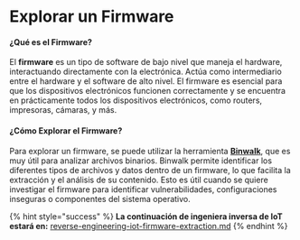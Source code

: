 # Explorar un Firmware

#### **¿Qué es el Firmware?**

El **firmware** es un tipo de software de bajo nivel que maneja el hardware, interactuando directamente con la electrónica. Actúa como intermediario entre el hardware y el software de alto nivel. El firmware es esencial para que los dispositivos electrónicos funcionen correctamente y se encuentra en prácticamente todos los dispositivos electrónicos, como routers, impresoras, cámaras, y más.

#### **¿Cómo Explorar el Firmware?**

Para explorar un firmware, se puede utilizar la herramienta [**Binwalk**](https://github.com/ReFirmLabs/binwalk), que es muy útil para analizar archivos binarios. Binwalk permite identificar los diferentes tipos de archivos y datos dentro de un firmware, lo que facilita la extracción y el análisis de su contenido. Esto es útil cuando se quiere investigar el firmware para identificar vulnerabilidades, configuraciones inseguras o componentes del sistema operativo.

{% hint style="success" %}
**La continuación de ingeniera inversa de IoT estará en:** [reverse-engineering-iot-firmware-extraction.md](../../../reverse-engineering/reverse-engineering-iot-firmware-extraction.md "mention")
{% endhint %}
